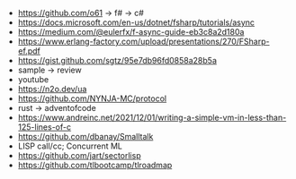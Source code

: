 

* https://github.com/o61 -> f# -> c#
* https://docs.microsoft.com/en-us/dotnet/fsharp/tutorials/async
* https://medium.com/@eulerfx/f-async-guide-eb3c8a2d180a
* https://www.erlang-factory.com/upload/presentations/270/FSharp-ef.pdf
* https://gist.github.com/sgtz/95e7db96fd0858a28b5a
* sample -> review
* youtube
* https://n2o.dev/ua
* https://github.com/NYNJA-MC/protocol
* rust -> adventofcode
* https://www.andreinc.net/2021/12/01/writing-a-simple-vm-in-less-than-125-lines-of-c
* https://github.com/dbanay/Smalltalk
* LISP call/cc; Concurrent ML
* https://github.com/jart/sectorlisp
* https://github.com/tlbootcamp/tlroadmap
